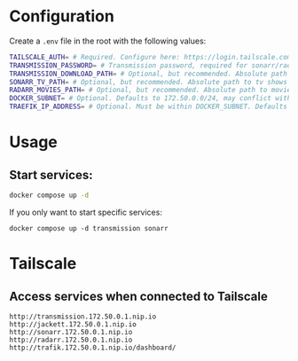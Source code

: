 # Configuration
Create a `.env` file in the root with the following values:

```sh
TAILSCALE_AUTH= # Required. Configure here: https://login.tailscale.com/admin/settings/authkeys
TRANSMISSION_PASSWORD= # Transmission password, required for sonarr/radarr
TRANSMISSION_DOWNLOAD_PATH= # Optional, but recommended. Absolute path to download directory
SONARR_TV_PATH= # Optional, but recommended. Absolute path to tv shows directory
RADARR_MOVIES_PATH= # Optional, but recommended. Absolute path to movies directory
DOCKER_SUBNET= # Optional. Defaults to 172.50.0.0/24, may conflict with existing networks
TRAEFIK_IP_ADDRESS= # Optional. Must be within DOCKER_SUBNET. Defaults to 172.50.0.1
```

# Usage
## Start services:
```sh
docker compose up -d
```

If you only want to start specific services:
```
docker compose up -d transmission sonarr
```

# Tailscale
## Access services when connected to Tailscale
```
http://transmission.172.50.0.1.nip.io
http://jackett.172.50.0.1.nip.io
http://sonarr.172.50.0.1.nip.io
http://radarr.172.50.0.1.nip.io
http://trafik.172.50.0.1.nip.io/dashboard/
```
